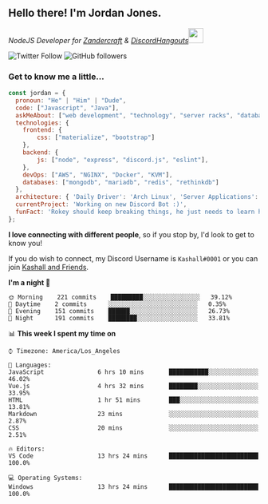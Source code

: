 <h2> Hello there! I'm Jordan Jones.</h2>
<p><em>NodeJS Developer for <a href="https://github.com/Zandercraft">Zandercraft</a> & <a href="https://github.com/DiscordHangouts">DiscordHangouts</a><img src="https://media.giphy.com/media/WUlplcMpOCEmTGBtBW/giphy.gif" width="30"></em></p>

![Twitter Follow](https://img.shields.io/twitter/follow/kashalls?label=Follow)
![GitHub followers](https://img.shields.io/github/followers/kashalls?label=Follow&style=social)

### Get to know me a little...

```javascript
const jordan = {
  pronoun: "He" | "Him" | "Dude",
  code: ["Javascript", "Java"],
  askMeAbout: ["web development", "technology", "server racks", "databases"],
  technologies: {
    frontend: {
        css: ["materialize", "bootstrap"]
    },
    backend: {
        js: ["node", "express", "discord.js", "eslint"],
    },
    devOps: ["AWS", "NGINX", "Docker", "KVM"],
    databases: ["mongodb", "mariadb", "redis", "rethinkdb"]
  },
  architecture: { 'Daily Driver': 'Arch Linux', 'Server Applications': 'Ubuntu Focal' },
  currentProject: 'Working on new Discord Bot :)',
  funFact: 'Rokey should keep breaking things, he just needs to learn how to fix them.'
};
```

<b>I love connecting with different people</b>, so if you stop by, I'd look to get to know you!

If you do wish to connect, my Discord Username is `Kashall#0001` or you can join <a href="https://discord.gg/Xv7WKN">Kashall and Friends</a>.

<!--START_SECTION:waka-->
**I'm a night 🦉** 

```text
🌞 Morning    221 commits    █████████░░░░░░░░░░░░░░░░   39.12% 
🌆 Daytime    2 commits      ░░░░░░░░░░░░░░░░░░░░░░░░░   0.35% 
🌃 Evening    151 commits    ██████░░░░░░░░░░░░░░░░░░░   26.73% 
🌙 Night      191 commits    ████████░░░░░░░░░░░░░░░░░   33.81%

```


📊 **This week I spent my time on** 

```text
⌚︎ Timezone: America/Los_Angeles

💬 Languages: 
JavaScript               6 hrs 10 mins       ███████████░░░░░░░░░░░░░░   46.02% 
Vue.js                   4 hrs 32 mins       ████████░░░░░░░░░░░░░░░░░   33.95% 
HTML                     1 hr 51 mins        ███░░░░░░░░░░░░░░░░░░░░░░   13.81% 
Markdown                 23 mins             ░░░░░░░░░░░░░░░░░░░░░░░░░   2.87% 
CSS                      20 mins             ░░░░░░░░░░░░░░░░░░░░░░░░░   2.51%

🔥 Editors: 
VS Code                  13 hrs 24 mins      █████████████████████████   100.0%

💻 Operating Systems: 
Windows                  13 hrs 24 mins      █████████████████████████   100.0%

```


<!--END_SECTION:waka-->

